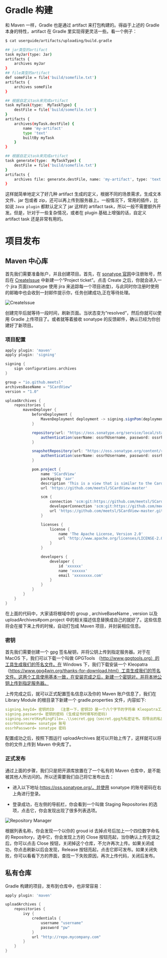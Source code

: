 # Gradle 构建

和 Maven 一样，Gradle 也是通过 artifact 来打包构建的。得益于上述的 Gradle 本身的特性，artifact 在 Gradle 里实现得更灵活一些。看一个例子：

```sh
$ cat userguide/artifacts/uploading/build.gradle

## jar类型的artifact
task myJar(type: Jar)
artifacts {
    archives myJar
}
## file类型的artifact
def someFile = file('build/somefile.txt')
artifacts {
    archives someFile
}

## 根据自定义task来完成artifact
task myTask(type:  MyTaskType) {
    destFile = file('build/somefile.txt')
}
artifacts {
    archives(myTask.destFile) {
        name 'my-artifact'
        type 'text'
        builtBy myTask
    }
}

## 根据自定义task来完成artifact
task generate(type:  MyTaskType) {
    destFile = file('build/somefile.txt')
}
artifacts {
    archives file: generate.destFile, name: 'my-artifact', type: 'text', builtBy: generate
}
```

这样就简单地定义了好几种 artifact 生成的定义，根据不同的场景需求，生成文本文件、jar 包或者 zip，还可以再上传到服务器上。一般情况下，常用的插件，比如说 `Java plugin` 都默认定义了 jar 这样的 artifact task，所以一般不需要额外开发。但是，针对于一些复杂情况，或者在 plugin 基础上增强的话，自定义 artifact task 还是非常有用的。

# 项目发布

## Maven 中心库

首先我们需要准备账户，并且创建项目。首先，在 [sonatype 官网](https://issues.sonatype.org/)中注册账号，然后在 [CreateIssue](https://issues.sonatype.org/secure/CreateIssue.jspa?issuetype=21&pid=10134) 中新建一个“Project ticket”。点击 Create 之后，你就会进入一个 jira 页面(sonatype 使用 jira 来追踪每一个项目进度)，与此同时你注册时使用的邮箱中也会收到一封邮件提示你，任务创建成功,正在等待处理。

![CreateIssue](https://s2.ax1x.com/2019/12/21/QjDPI0.md.png)

创建完毕后就等待一段时间，刷新页面。当状态变为“resolved”，然后你就可以使用 Gradle 上传项目了。或者就等着接收 sonatype 的反馈邮件，确认已经为你创建好了新项目。

### 项目配置

```groovy
apply plugin: 'maven'
apply plugin: 'signing'

signing {
    sign configurations.archives
}

group = "io.github.meetsl"
archivesBaseName = "SCardView"
version = "1.0"

uploadArchives {
    repositories {
        mavenDeployer {
            beforeDeployment {
                MavenDeployment deployment -> signing.signPom(deployment)
            }

            repository(url: "https://oss.sonatype.org/service/local/staging/deploy/maven2/") {
                authentication(userName: ossrhUsername, password: ossrhPassword)
            }

            snapshotRepository(url: "https://oss.sonatype.org/content/repositories/snapshots/") {
                authentication(userName: ossrhUsername, password: ossrhPassword)
            }

            pom.project {
                name 'SCardView'
                packaging 'aar'
                description 'This is a view that is similar to the CardView of google ，but it can change the position of shadow and the shadow color of it . '
                url 'https://github.com/meetsl/SCardView-master'

                scm {
                    connection 'scm:git:https://github.com/meetsl/SCardView-master.git'
                    developerConnection 'scm:git:https://github.com/meetsl/SCardView-master.git'
                    url 'https://github.com/meetsl/SCardView-master.git'
                }

                licenses {
                    license {
                        name 'The Apache License, Version 2.0'
                        url 'http://www.apache.org/licenses/LICENSE-2.0.txt'
                    }
                }

                developers {
                    developer {
                        id 'xxxxxx'
                        name 'xxxxxx'
                        email 'xxxxxxxx.com'
                    }
                }
            }
        }
    }
}
```

在上面的代码中，大家请将根域中的 group , archiveBaseName , version 以及 uploadArchives#pom.project 中的相关描述信息替换成自己的就好了。这些信息将会在接下来上传的时候，自动打包成 Maven 项目，并封装相应信息。

### 密钥

首先我们需要创建一个 gpg 签名秘钥，并将公钥上传到指定服务器。对于在 MacOS 下，我们可以下载一个叫做 GPGTools （http://www.gpgtools.org）的工具生成我们的签名文件。在 Windows 下，我们下载安装一个 Kleopatra（https://www.gpg4win.org/thanks-for-download.html）工具生成我们的签名文件。这两个工具使用基本一致，在安装完成之后，新建一个密钥对，并将本地公钥上传到指定服务器。

上传完成之后，就可以正式配置签名信息以及你的 Maven 账户信息了，我们在 Library Module 的根目录下新建一个 gradle.properties 文件，内容如下:

```yml
signing.keyId= 密钥的ID  （注意一下，密钥ID 是一个八个字节的字符串 Kleopatra工具需要悬浮在 密钥ID 一栏查看 ）
signing.password= 密钥的密码 (生成证书时填写的密码)
signing.secretKeyRingFile=..\\secret.gpg（secret.gpg为私密证书。将导出的私密证书，放置在工程目录下）
ossrhUsername= sonatype 账号
ossrhPassword= sonatype 密码
```

配置成功之后，按照下图运行 uploadArchives 就可以开始上传了，这样就可以将你的文件上传到 Maven 中央库了。

### 正式发布

通过上面的步骤，我们只是把开源库放置在了一个私有的 Maven 仓库中，是不能被其他人所访问的。所以还需要我们自己将它发布出去：

- 进入以下地址:https://oss.sonatype.org/，并使用 sonatype 的账号密码在右上角进行登录。

- 登录成功，在左侧的导航栏，你会看到一个叫做 Staging Repositories 的选项，点击它，你会发现出现了很多列表选项。

![Repository Manager](https://s2.ax1x.com/2019/12/21/QjDARU.md.png)

根据列表名称，你会发现一个以你的 groud id 去掉点号后加上一个四位数字命名的 Repository，选中它，你会发现上方的 Close 按钮亮起，当你确认上传无误之后，你可以点击 Close 按钮，关闭掉这个仓库，不允许再次上传。如果关闭成功，你点击刷新以后会发现，Release 按钮亮起，点击它即可发布。如果关闭失败，你可以看看下方的界面，查找一下失败原因，再次上传代码，关闭后发布。

## 私有仓库

Gradle 构建的项目，发布到仓库中，也非常容易：

```groovy
apply plugin: 'maven'

uploadArchives {
    repositories {
        ivy {
            credentials {
                username "username"
                password "pw"
            }
            url "http://repo.mycompany.com"
        }
    }
}
```
